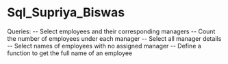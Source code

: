 # Sql_Supriya_Biswas
Queries:
-- Select employees and their corresponding managers
-- Count the number of employees under each manager
-- Select all manager details
-- Select names of employees with no assigned manager
-- Define a function to get the full name of an employee
